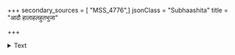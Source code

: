 +++
secondary_sources = [ "MSS_4776",]
jsonClass = "Subhaashita"
title = "आदौ हालाहलहुतभुजा"

+++

<details><summary>Text</summary>

आदौ हालाहलहुतभुजा दत्तहस्तावलम्बो बाल्ये शंभोर्निटिलमहसा बद्धमैत्रीनिरूढः।  
प्रौढो राहोरपि मुखविषेणान्तरङ्गीकृतो यः सोऽयं चन्द्रस् तपति किरणैर्मामिति प्राप्तमेतम्॥
</details>
